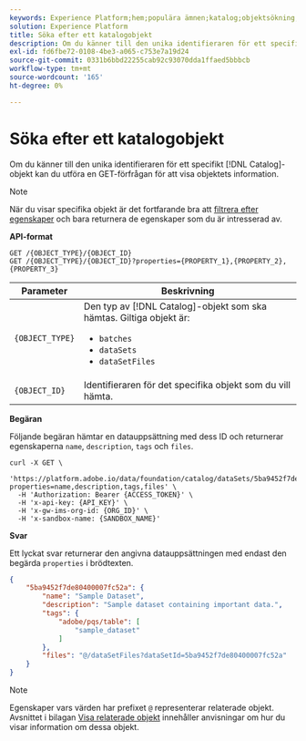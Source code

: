 ```yaml
---
keywords: Experience Platform;hem;populära ämnen;katalog;objektsökning;api
solution: Experience Platform
title: Söka efter ett katalogobjekt
description: Om du känner till den unika identifieraren för ett specifikt katalogobjekt kan du utföra en GET-förfrågan för att visa objektets information.
exl-id: fd6fbe72-0108-4be3-a065-c753e7a19d24
source-git-commit: 0331b6bbd22255cab92c93070dda1ffaed5bbbcb
workflow-type: tm+mt
source-wordcount: '165'
ht-degree: 0%

---
```


# Söka efter ett katalogobjekt

Om du känner till den unika identifieraren för ett specifikt [!DNL Catalog]-objekt kan du utföra en GET-förfrågan för att visa objektets information.

>[!NOTE]
>
>När du visar specifika objekt är det fortfarande bra att [filtrera efter egenskaper](filter-data.md) och bara returnera de egenskaper som du är intresserad av.

**API-format**

```http
GET /{OBJECT_TYPE}/{OBJECT_ID}
GET /{OBJECT_TYPE}/{OBJECT_ID}?properties={PROPERTY_1},{PROPERTY_2},{PROPERTY_3}
```

| Parameter | Beskrivning |
| --- | --- |
| `{OBJECT_TYPE}` | Den typ av [!DNL Catalog]-objekt som ska hämtas. Giltiga objekt är: <ul><li>`batches`</li><li>`dataSets`</li><li>`dataSetFiles`</li></ul> |
| `{OBJECT_ID}` | Identifieraren för det specifika objekt som du vill hämta. |

**Begäran**

Följande begäran hämtar en datauppsättning med dess ID och returnerar egenskaperna `name`, `description`, `tags` och `files`.

```shell
curl -X GET \
  'https://platform.adobe.io/data/foundation/catalog/dataSets/5ba9452f7de80400007fc52a?properties=name,description,tags,files' \
  -H 'Authorization: Bearer {ACCESS_TOKEN}' \
  -H 'x-api-key: {API_KEY}' \
  -H 'x-gw-ims-org-id: {ORG_ID}' \
  -H 'x-sandbox-name: {SANDBOX_NAME}'
```

**Svar**

Ett lyckat svar returnerar den angivna datauppsättningen med endast den begärda `properties` i brödtexten.

```json
{
    "5ba9452f7de80400007fc52a": {
        "name": "Sample Dataset",
        "description": "Sample dataset containing important data.",
        "tags": {
            "adobe/pqs/table": [
                "sample_dataset"
            ]
        },
        "files": "@/dataSetFiles?dataSetId=5ba9452f7de80400007fc52a"
    }
}
```

>[!NOTE]
>
>Egenskaper vars värden har prefixet `@` representerar relaterade objekt. Avsnittet i bilagan [Visa relaterade objekt](appendix.md#view-interrelated-objects) innehåller anvisningar om hur du visar information om dessa objekt.
